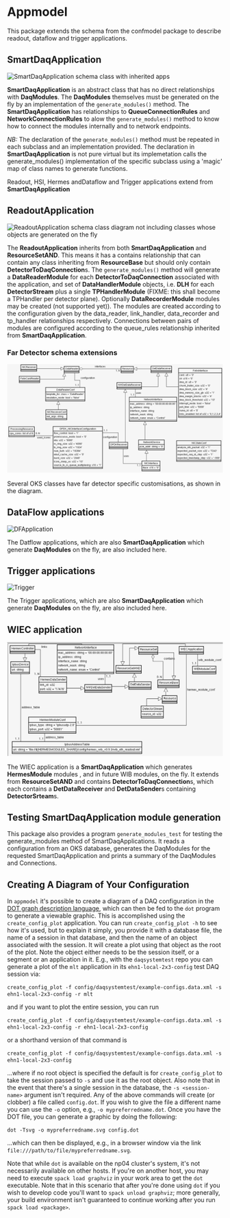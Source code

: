 # Appmodel 

 This package extends the schema from the confmodel package
to describe readout, dataflow and trigger  applications.

## SmartDaqApplication

![SmartDaqApplication schema class with inherited apps](apps.png)

 **SmartDaqApplication** is an abstract class that has no direct
relationships with **DaqModules**. The **DaqModules** themselves must
be generated on the fly by an implementation of the
`generate_modules()` method. The **SmartDaqApplication** has
relationships to **QueueConnectionRules** and
**NetworkConnectionRules** to alow the `generate_modules()` method to
know how to connect the modules internally and to network endpoints.

*NB:* The declaration of the `generate_modules()` method must be
 repeated in each subclass and an implementation provided. The
 declaration in **SmartDaqApplication** is not pure virtual but its
 implemetation calls the generate_modules() implementation of the
 specific subclass using a 'magic' map of class names to generate functions.

Readout, HSI, Hermes andDataflow and Trigger applications extend from **SmartDaqApplication**
## ReadoutApplication

 ![ReadoutApplication schema class diagram not including classes whose
  objects are generated on the fly](roApp.png)

 The **ReadoutApplication** inherits from both **SmartDaqApplication**
and **ResourceSetAND**. This means it has a contains relationship that
can contain any class inheriting from **ResourceBase** but should only
contain **DetectorToDaqConnection**s. The `generate_modules()` method will
generate a **DataReaderModule** for each **DetectorToDaqConnection** associated with the application, and set of **DataHandlerModule** objects, i.e. **DLH** for each
**DetectorStream** plus a single **TPHandlerModule** (FIXME: this shall become a TPHandler per detector plane). Optionally **DataRecorderModule** modules may be created (not supported yet)). The modules are created
according to the configuration given by the data_reader, link_handler, data_recorder
and tp_handler relationships respectively. Connections between pairs
of modules are configured according to the queue_rules relationship
inherited from **SmartDaqApplication**.

### Far Detector schema extensions

![Class extensions for far detector](fd_customizations.png)

Several OKS classes have far detector specific customisations, as shown in the diagram.

## DataFlow applications

  ![DFApplication](DFApplication.png)

The Datflow applications, which are also **SmartDaqApplication** which
generate **DaqModules** on the fly, are also included here.

## Trigger applications

  ![Trigger](trigger.png)

The Trigger applications, which are also **SmartDaqApplication** which
generate **DaqModules** on the fly, are also included here.

## WIEC application

  ![WIEC](wiec_app.png)

The WIEC application is a **SmartDaqApplication** which generates **HermesModule** modules , and in future WIB modules, on the fly.
It extends from **ResourceSetAND** and contains **DetectorToDaqConnection**s, which each contains a **DetDataReceiver** and **DetDataSender**s containing **DetectorSrteam**s.

## Testing SmartDaqApplication module generation

This package also provides a program `generate_modules_test` for
testing the generate_modules method of SmartDaqApplications. It reads
a configuration from an OKS database, generates the DaqModules for the
requested SmartDaqApplication and prints a summary of the DaqModules
and Connections.

## Creating A Diagram of Your Configuration

In `appmodel` it's possible to create a diagram of a DAQ configuration in the [DOT graph description language](https://en.wikipedia.org/wiki/DOT_(graph_description_language)), which can then be fed to the `dot` program to generate a viewable graphic. This is accomplished using the `create_config_plot` application. You can run `create_config_plot -h` to see how it's used, but to explain it simply, you provide it with a database file, the name of a session in that database, and then the name of an object associated with the session. It will create a plot using that object as the root of the plot. Note the object either needs to be the session itself, or a segment or an application in it. E.g., with the `daqsystemtest` repo you can generate a plot of the `mlt` application in its `ehn1-local-2x3-config` test DAQ session via:
```
create_config_plot -f config/daqsystemtest/example-configs.data.xml -s ehn1-local-2x3-config -r mlt
```
and if you want to plot the entire session, you can run
```
create_config_plot -f config/daqsystemtest/example-configs.data.xml -s ehn1-local-2x3-config -r ehn1-local-2x3-config
```
or a shorthand version of that command is
```
create_config_plot -f config/daqsystemtest/example-configs.data.xml -s ehn1-local-2x3-config
```
...where if no root object is specified the default is for `create_config_plot` to take the session passed to `-s` and use it as the root object. Also note that in the event that there's a single session in the database, the `-s <session-name>` argument isn't required. Any of the above commands will create (or clobber) a file called `config.dot`. If you wish to give the file a different name you can use the `-o` option, e.g., `-o mypreferredname.dot`.  Once you have the DOT file, you can generate a graphic by doing the following:
```
dot -Tsvg -o mypreferredname.svg config.dot
``` 
...which can then be displayed, e.g., in a browser window via the link `file:///path/to/file/mypreferredname.svg`.

Note that while `dot` is available on the np04 cluster's system, it's not necessarily available on other hosts. If you're on another host, you may need to execute `spack load graphviz` in your work area to get the `dot` executable. Note that in this scenario that after you're done using `dot` if you wish to develop code you'll want to `spack unload graphviz`; more generally, your build environment isn't guaranteed to continue working after you run `spack load <package>`.
